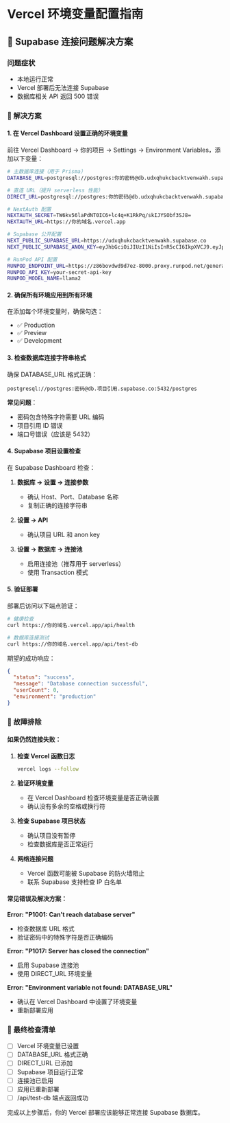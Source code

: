# Vercel 环境变量配置指南

## 🚨 Supabase 连接问题解决方案

### 问题症状
- 本地运行正常
- Vercel 部署后无法连接 Supabase
- 数据库相关 API 返回 500 错误

### 🔧 解决方案

#### 1. 在 Vercel Dashboard 设置正确的环境变量

前往 Vercel Dashboard → 你的项目 → Settings → Environment Variables，添加以下变量：

```bash
# 主数据库连接（用于 Prisma）
DATABASE_URL=postgresql://postgres:你的密码@db.udxqhukcbacktvenwakh.supabase.co:5432/postgres

# 直连 URL（提升 serverless 性能）
DIRECT_URL=postgresql://postgres:你的密码@db.udxqhukcbacktvenwakh.supabase.co:5432/postgres

# NextAuth 配置
NEXTAUTH_SECRET=TW6kv56laPdNT0IC6+lc4q+K1RkPq/skIJYSObf3SJ8=
NEXTAUTH_URL=https://你的域名.vercel.app

# Supabase 公开配置
NEXT_PUBLIC_SUPABASE_URL=https://udxqhukcbacktvenwakh.supabase.co
NEXT_PUBLIC_SUPABASE_ANON_KEY=eyJhbGciOiJIUzI1NiIsInR5cCI6IkpXVCJ9.eyJpc3MiOiJzdXBhYmFzZSIsInJlZiI6InVkeHFodWtjYmFja3R2ZW53YWtoIiwicm9sZSI6ImFub24iLCJpYXQiOjE3NDk2OTcwNjYsImV4cCI6MjA2NTI3MzA2Nn0.6wRGVt0dPe1Nxqv-IRxaNUZ45IvTTBDtuv6oNau98kY

# RunPod API 配置
RUNPOD_ENDPOINT_URL=https://z86bovdwd9d7ez-8000.proxy.runpod.net/generate
RUNPOD_API_KEY=your-secret-api-key
RUNPOD_MODEL_NAME=llama2
```

#### 2. 确保所有环境应用到所有环境

在添加每个环境变量时，确保勾选：
- ✅ Production
- ✅ Preview  
- ✅ Development

#### 3. 检查数据库连接字符串格式

确保 DATABASE_URL 格式正确：
```
postgresql://postgres:密码@db.项目引用.supabase.co:5432/postgres
```

**常见问题**：
- 密码包含特殊字符需要 URL 编码
- 项目引用 ID 错误
- 端口号错误（应该是 5432）

#### 4. Supabase 项目设置检查

在 Supabase Dashboard 检查：

1. **数据库 → 设置 → 连接参数**
   - 确认 Host、Port、Database 名称
   - 复制正确的连接字符串

2. **设置 → API**
   - 确认项目 URL 和 anon key

3. **设置 → 数据库 → 连接池**
   - 启用连接池（推荐用于 serverless）
   - 使用 Transaction 模式

#### 5. 验证部署

部署后访问以下端点验证：

```bash
# 健康检查
curl https://你的域名.vercel.app/api/health

# 数据库连接测试
curl https://你的域名.vercel.app/api/test-db
```

期望的成功响应：
```json
{
  "status": "success",
  "message": "Database connection successful",
  "userCount": 0,
  "environment": "production"
}
```

### 🐛 故障排除

#### 如果仍然连接失败：

1. **检查 Vercel 函数日志**
   ```bash
   vercel logs --follow
   ```

2. **验证环境变量**
   - 在 Vercel Dashboard 检查环境变量是否正确设置
   - 确认没有多余的空格或换行符

3. **检查 Supabase 项目状态**
   - 确认项目没有暂停
   - 检查数据库是否正常运行

4. **网络连接问题**
   - Vercel 函数可能被 Supabase 的防火墙阻止
   - 联系 Supabase 支持检查 IP 白名单

#### 常见错误及解决方案：

**Error: "P1001: Can't reach database server"**
- 检查数据库 URL 格式
- 验证密码中的特殊字符是否正确编码

**Error: "P1017: Server has closed the connection"**
- 启用 Supabase 连接池
- 使用 DIRECT_URL 环境变量

**Error: "Environment variable not found: DATABASE_URL"**
- 确认在 Vercel Dashboard 中设置了环境变量
- 重新部署应用

### 📝 最终检查清单

- [ ] Vercel 环境变量已设置
- [ ] DATABASE_URL 格式正确
- [ ] DIRECT_URL 已添加
- [ ] Supabase 项目运行正常
- [ ] 连接池已启用
- [ ] 应用已重新部署
- [ ] /api/test-db 端点返回成功

完成以上步骤后，你的 Vercel 部署应该能够正常连接 Supabase 数据库。
